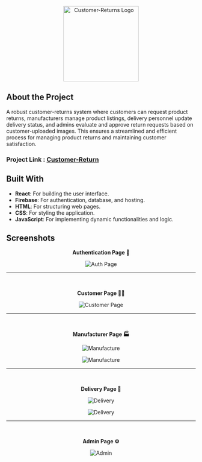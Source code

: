 <p align="center">
  <img src="https://github.com/balagowda/Customer-Returns/assets/99543661/afa5bfe4-8149-4bb2-bf36-3d8a45984cd0"
" alt="Customer-Returns Logo" width="200">
</p>

## **About the Project**

A robust customer-returns system where customers can request product returns, manufacturers manage product listings, delivery personnel update delivery status, and admins evaluate and approve return requests based on customer-uploaded images. This ensures a streamlined and efficient process for managing product returns and maintaining customer satisfaction.
### Project Link : [Customer-Return](https://customerreturn-97bdd.web.app/)

## **Built With**

- **React**: For building the user interface.
- **Firebase**: For authentication, database, and hosting.
- **HTML**: For structuring web pages.
- **CSS**: For styling the application.
- **JavaScript**: For implementing dynamic functionalities and logic.

## **Screenshots**

<p align="center"><strong>Authentication Page 🔏</strong></p>
<p align="center">
  <img src="https://github.com/balagowda/Customer-Returns/assets/99543661/2c04f53a-8387-4830-b7b2-3793ddd7b7cd" alt="Auth Page">
</p>
<hr />
<br />

<p align="center"><strong>Customer Page 🧑‍💻</strong></p>
<p align="center">
  <img src="https://github.com/balagowda/Customer-Returns/assets/99543661/2bde7902-d228-4cab-b1f7-d7751676e3f2" alt="Customer Page">
</p>
<hr />
<br />

<p align="center"><strong>Manufacturer Page 🏭</strong></p>
<p align="center">
  <img src="https://github.com/balagowda/Customer-Returns/assets/99543661/2bde7902-d228-4cab-b1f7-d7751676e3f2" alt="Manufacture">
</p>
<p align="center">
  <img src="https://github.com/balagowda/Customer-Returns/assets/99543661/9b472de2-00b8-4b0f-a879-d190756e1698" alt="Manufacture">
</p>
<hr />
<br />

<p align="center"><strong>Delivery Page 🚚</strong></p>
<p align="center">
  <img src="https://github.com/balagowda/Customer-Returns/assets/99543661/a2153ab8-005a-481a-9ec4-8ae522ab921e" alt="Delivery">
</p>
<p align="center">
  <img src="https://github.com/balagowda/Customer-Returns/assets/99543661/c932319f-3b3a-4e7c-ac44-3c06a88b7265" alt="Delivery">
</p>
<hr />
<br />

<p align="center"><strong>Admin Page ⚙️</strong></p>
<p align="center">
  <img src="https://github.com/balagowda/Customer-Returns/assets/99543661/d40feff5-135f-4a59-8024-b66eb281209c" alt="Admin">
</p>

